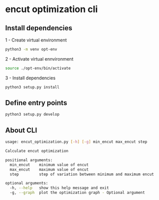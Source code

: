 # encut optimization cli

## Install dependencies

1 - Create virtual environment
```bash
python3 -m venv opt-env
```
2 - Activate virtual ennvironment
```bash
source ./opt-env/bin/activate
```

3 - Install dependencies

``` bash
python3 setup.py install
```

## Define entry points

```bash
python3 setup.py develop
```

## About CLI
```bash
usage: encut_optimization.py [-h] [-g] min_encut max_encut step

Calculate encut optimization

positional arguments:
  min_encut    minimum value of encut
  max_encut    maximum value of encut
  step         step of variation between minimum and maximum encut

optional arguments:
  -h, --help   show this help message and exit
  -g, --graph  plot the optimization graph - Optional argument
```